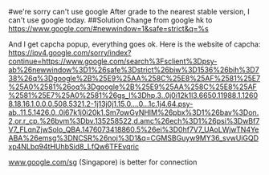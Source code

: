 #we're sorry can't use google
After grade to the nearest stable version, I can't use google today.
##Solution
Change from google hk to https://www.google.com/#newwindow=1&safe=strict&q=%s

And I get capcha popup, everything goes ok.
Here is the website of capcha:
https://ipv4.google.com/sorry/index?continue=https://www.google.com/search%3Fsclient%3Dpsy-ab%26newwindow%3D1%26safe%3Dstrict%26biw%3D1536%26bih%3D738%26q%3Dgoogle%2B%25E9%25AA%258C%25E8%25AF%2581%25E7%25A0%2581%26oq%3Dgoogle%2B%25E9%25AA%258C%25E8%25AF%2581%25E7%25A0%2581%26gs_l%3Dhp.3..0j0i12k1l3.6650.11988.1.12608.18.16.1.0.0.0.508.5321.2-1j13j0j1.15.0....0...1c.1j4.64.psy-ab..11.5.1426.0..0i67k1j0i20k1.Sm7owGyNHlM%26pbx%3D1%26bav%3Don.2,or.r_cp.%26bvm%3Dbv.135258522,d.amc%26ech%3D1%26psi%3DwBf7V7_FLqnZjwSolo_QBA.1476073418860.5%26ei%3D0hf7V7_UAoLWjwTN4YeABA%26emsg%3DNCSR%26noj%3D1&q=CGMSBGuyw9MY36_svwUiGQDxp4NLbq94tHUhbSid8_LfQw6TFEvqric



www.google.com/sg (Singapore) is better for connection